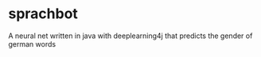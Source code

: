 # sprachbot
A neural net written in java with deeplearning4j that predicts the gender of german words
